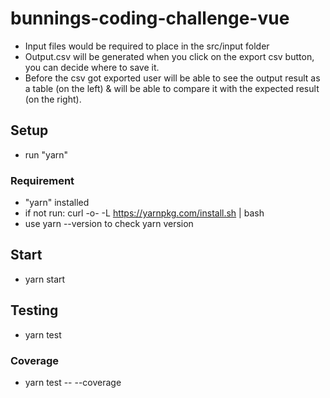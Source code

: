 # bunnings-coding-challenge-vue
 - Input files would be required to place in the src/input folder
 - Output.csv will be generated when you click on the export csv button, you can decide where to save it.
 - Before the csv got exported user will be able to see the output result as a table (on the left) & will be able to compare it with the expected result (on the right).
## Setup
 - run "yarn"
 ### Requirement
  - "yarn" installed
  - if not run: curl -o- -L https://yarnpkg.com/install.sh | bash
  - use yarn --version to check yarn version

## Start
 - yarn start

## Testing
 - yarn test

### Coverage
 - yarn test -- --coverage